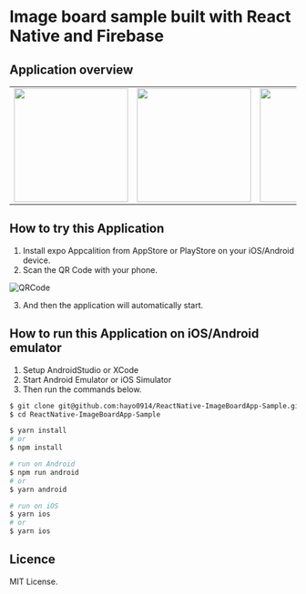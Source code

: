 # Image board sample built with React Native and Firebase

## Application overview

<table border="0">
  <tr>
    <td>
      <img src="/sample-videos/video1.gif?raw=true" width="200px">
    </td>
    <td>
      <img src="/sample-videos/video2.gif?raw=true" width="200px">
    </td>
    <td>
      <img src="/sample-videos/video3.gif?raw=true" width="200px">
    </td>
  </tr>
</table>

## How to try this Application

1. Install expo Appcalition from AppStore or PlayStore on your iOS/Android device.
1. Scan the QR Code with your phone.

![QRCode](https://i.gyazo.com/0f17bdac5bab016949b05269eea043a8.png "QRCOde")

3. And then the application will automatically start.

## How to run this Application on iOS/Android emulator

1. Setup AndroidStudio or XCode
1. Start Android Emulator or iOS Simulator
1. Then run the commands below.

```sh
$ git clone git@github.com:hayo0914/ReactNative-ImageBoardApp-Sample.git
$ cd ReactNative-ImageBoardApp-Sample

$ yarn install 
# or
$ npm install

# run on Android
$ npm run android
# or 
$ yarn android

# run on iOS
$ yarn ios
# or
$ yarn ios
```

## Licence
MIT License.

